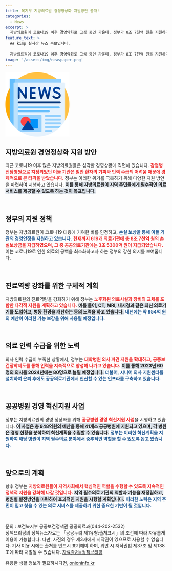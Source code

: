 ```yaml
---
title: 복지부 지방의료원 경영정상화 지원방안 공개!
categories:
  - News
excerpt: >
  지방의료원이 코로나19 이후 경영악화로 고심 중인 가운데, 정부가 8조 7천억 원을 지원하며 회복을 위한 다양한 혁신사업을 추진합니다. 필수의료 역할 강화에 주목하세요!
feature_text: >
  ## kimp 실시간 뉴스 속보입니다.

  지방의료원이 코로나19 이후 경영악화로 고심 중인 가운데, 정부가 8조 7천억 원을 지원하며 회복을 위한 다양한 혁신사업을 추진합니다. 필수의료 역할 강화에 주목하세요!
image: '/assets/img/newspaper.png'
---
```


<p><img src="/assets/img/newspaper.png" alt="kimplant 속보" /></p>

<h2 data-ke-size="size26">지방의료원 경영정상화 지원 방안</h2>

<p data-ke-size="size16">최근 코로나19 이후 많은 지방의료원들은 심각한 경영상황에 직면해 있습니다. <b><span style="color: #ee2323;">감염병 전담병원으로 지정되었던 이들 기관은 일반 환자의 기피와 인력 수급의 어려움 때문에 경제적으로 큰 타격을 받았습니다.</span></b> 정부는 이러한 위기를 극복하기 위해 다양한 지원 방안을 마련하여 시행하고 있습니다. <b><span style="background-color: #21538527;">이를 통해 지방의료원이 지역 주민들에게 필수적인 의료 서비스를 제공할 수 있도록 하는 것이 목표입니다.</span></b> </p>

<p data-ke-size="size16">&nbsp;</p>

<h2 data-ke-size="size26">정부의 지원 정책</h2>

<p data-ke-size="size16">정부는 지방의료원이 코로나19 대응에 기여한 바를 인정하고, <b><span style="color: #1a5490;">손실 보상을 통해 이들 기관의 경영안정을 지원하고 있습니다.</span></b> <b><span style="color: #ee2323;">현재까지 619개 의료기관에 총 8조 7천억 원의 손실보상금을 지급하였으며, 그 중 공공의료기관에는 3조 5300억 원이 지급되었습니다.</span></b> 이는 코로나19로 인한 의료의 공백을 최소화하고자 하는 정부의 강한 의지를 보여줍니다. </p>

<p data-ke-size="size16">&nbsp;</p>

<h2 data-ke-size="size26">진료역량 강화를 위한 구체적 계획</h2>

<p data-ke-size="size16">지방의료원의 진료역량을 강화하기 위해 정부는 <b><span style="color: #ee2323;">노후화된 의료시설과 장비의 교체를 포함한 다각적 지원을 계획하고 있습니다.</span></b> <b><span style="background-color: #21538527;">예를 들어, CT, MRI, 내시경과 같은 최신 의료기기를 도입하고, 병동 환경을 개선하는 등의 노력을 하고 있습니다.</span></b> <b><span style="color: #1a5490;">내년에는 약 954억 원의 예산이 이러한 기능 보강을 위해 사용될 예정입니다.</span></b> </p>

<p data-ke-size="size16">&nbsp;</p>

<h2 data-ke-size="size26">의료 인력 수급을 위한 노력</h2>

<p data-ke-size="size16">의사 인력 수급이 부족한 상황에서, 정부는 <b><span style="color: #ee2323;">대학병원 의사 파견 지원을 확대하고, 공중보건장학제도를 통해 인력을 지속적으로 양성해 나가고 있습니다.</span></b> <b><span style="background-color: #21538527;">이를 통해 2023년 60명의 의사를 2024년에는 80명으로 늘릴 예정입니다.</span></b> <b><span style="color: #1a5490;">더불어, 시니어 의사 지원센터를 설치하여 은퇴 후에도 공공의료기관에서 헌신할 수 있는 인프라를 구축하고 있습니다.</span></b> </p>

<p data-ke-size="size16">&nbsp;</p>

<h2 data-ke-size="size26">공공병원 경영 혁신지원 사업</h2>

<p data-ke-size="size16">정부는 지방의료원의 경영 정상화를 위해 <b><span style="color: #ee2323;">공공병원 경영 혁신지원 사업</span></b>을 시행하고 있습니다. <b><span style="background-color: #21538527;">이 사업은 총 948억원의 예산을 통해 41개소 공공병원에 지원되고 있으며, 각 병원은 경영 현황을 분석하여 혁신계획을 수립할 수 있습니다.</span></b> <b><span style="color: #1a5490;">정부는 이러한 혁신계획을 지원하여 해당 병원이 지역 필수의료 분야에서 중추적인 역할을 할 수 있도록 돕고 있습니다.</span></b> </p>

<p data-ke-size="size16">&nbsp;</p>

<h2 data-ke-size="size26">앞으로의 계획</h2>

<p data-ke-size="size16">향후 정부는 <b><span style="color: #ee2323;">지방의료원들이 지역사회에서 핵심적인 역할을 수행할 수 있도록 지속적인 정책적 지원을 강화해 나갈 것입니다.</span></b> <b><span style="background-color: #21538527;">지역 필수의료 기관의 역할과 기능을 재정립하고, 병원별 발전방안을 마련하여 효과적인 지원을 시행할 계획입니다.</span></b> <b><span style="color: #1a5490;">이러한 노력은 지역 주민이 믿고 찾을 수 있는 의료 서비스를 제공하기 위한 중요한 기반이 될 것입니다.</span></b> </p>

<p data-ke-size="size16">&nbsp;</p>

<p data-ke-size="size16">문의 : 보건복지부 공공보건정책관 공공의료과(044-202-2532)<br>정책브리핑의 정책뉴스자료는 「공공누리 제1유형:출처표시」의 조건에 따라 자유롭게 이용이 가능합니다. 다만, 사진의 경우 제3자에게 저작권이 있으므로 사용할 수 없습니다. 기사 이용 시에는 출처를 반드시 표기해야 하며, 위반 시 저작권법 제37조 및 제138조에 따라 처벌될 수 있습니다. <a href="https://https://www.korea.kr">자료출처=정책브리핑</a></p>
유용한 생활 정보가 필요하시다면, <a href="https://onioninfo.kr" rel="dofollow">onioninfo.kr</a>


